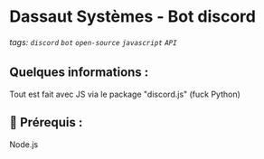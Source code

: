 # Dassaut Systèmes - Bot discord 

###### tags: `discord` `bot` `open-source` `javascript` `API`

## Quelques informations :
Tout est fait avec JS via le package "discord.js" (fuck Python)

##  🔧 Prérequis :
Node.js
